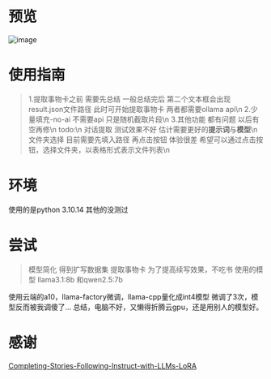 # 预览
![image](https://github.com/user-attachments/assets/7bdfac11-a73c-402c-bfa0-1ca76880adb3)

# 使用指南
>1.提取事物卡之前 需要先总结  一般总结完后  第二个文本框会出现result.json文件路径 此时可开始提取事物卡  两者都需要ollama api\n
2.少量填充-no-ai 不需要api 只是随机截取片段\n
3.其他功能 都有问题 以后有空再修\n
todo:\n
  对话提取 测试效果不好 估计需要更好的**提示词**与**模型**\n
  文件夹选择  目前需要先填入路径 再点击按钮  体验很差  希望可以通过点击按钮，选择文件夹，以表格形式表示文件列表\n
  
 # 环境 
 使用的是python 3.10.14  其他的没测过
# 尝试
>模型简化   得到扩写数据集
>提取事物卡  为了提高续写效果，不吃书
>使用的模型
>llama3.1:8b 和qwen2.5:7b  

使用云端的a10，llama-factory微调，llama-cpp量化成int4模型
微调了3次，模型反而被我调傻了...
总结，电脑不好，又懒得折腾云gpu，还是用别人的模型好。
# 感谢
[Completing-Stories-Following-Instruct-with-LLMs-LoRA](https://github.com/cgxjdzz/Completing-Stories-Following-Instruct-with-LLMs-LoRA)

 
